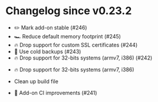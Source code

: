 # Changelog since v0.23.2
- ✏️ Mark add-on stable (#246) 
- 🏎 Reduce default memory footprint (#245) 
- 🔥 Drop support for custom SSL certificates (#244) 
- 🥶 Use cold backups (#243) 
- 🔥 Drop support for 32-bits systems (armv7, i386) (#242)

* 🔥 Drop support for 32-bits systems (armv7, i386)

* Clean up build file 
- 🚀 Add-on CI improvements (#241) 
